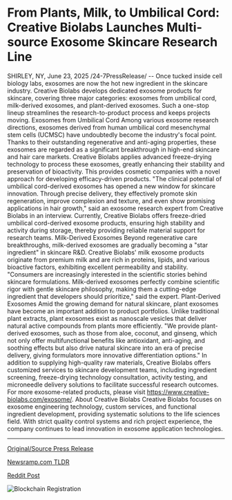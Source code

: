 # From Plants, Milk, to Umbilical Cord: Creative Biolabs Launches Multi-source Exosome Skincare Research Line

SHIRLEY, NY, June 23, 2025 /24-7PressRelease/ -- Once tucked inside cell biology labs, exosomes are now the hot new ingredient in the skincare industry. Creative Biolabs develops dedicated exosome products for skincare, covering three major categories: exosomes from umbilical cord, milk-derived exosomes, and plant-derived exosomes. Such a one-stop lineup streamlines the research-to-product process and keeps projects moving.  Exosomes from Umbilical Cord Among various exosome research directions, exosomes derived from human umbilical cord mesenchymal stem cells (UCMSC) have undoubtedly become the industry's focal point. Thanks to their outstanding regenerative and anti-aging properties, these exosomes are regarded as a significant breakthrough in high-end skincare and hair care markets.  Creative Biolabs applies advanced freeze-drying technology to process these exosomes, greatly enhancing their stability and preservation of bioactivity. This provides cosmetic companies with a novel approach for developing efficacy-driven products.  "The clinical potential of umbilical cord-derived exosomes has opened a new window for skincare innovation. Through precise delivery, they effectively promote skin regeneration, improve complexion and texture, and even show promising applications in hair growth," said an exosome research expert from Creative Biolabs in an interview.  Currently, Creative Biolabs offers freeze-dried umbilical cord-derived exosome products, ensuring high stability and activity during storage, thereby providing reliable material support for research teams.  Milk-Derived Exosomes Beyond regenerative care breakthroughs, milk-derived exosomes are gradually becoming a "star ingredient" in skincare R&D. Creative Biolabs' milk exosome products originate from premium milk and are rich in proteins, lipids, and various bioactive factors, exhibiting excellent permeability and stability.  "Consumers are increasingly interested in the scientific stories behind skincare formulations. Milk-derived exosomes perfectly combine scientific rigor with gentle skincare philosophy, making them a cutting-edge ingredient that developers should prioritize," said the expert.  Plant-Derived Exosomes Amid the growing demand for natural skincare, plant exosomes have become an important addition to product portfolios. Unlike traditional plant extracts, plant exosomes exist as nanoscale vesicles that deliver natural active compounds from plants more efficiently.  "We provide plant-derived exosomes, such as those from aloe, coconut, and ginseng, which not only offer multifunctional benefits like antioxidant, anti-aging, and soothing effects but also drive natural skincare into an era of precise delivery, giving formulators more innovative differentiation options."   In addition to supplying high-quality raw materials, Creative Biolabs offers customized services to skincare development teams, including ingredient screening, freeze-drying technology consultation, activity testing, and microneedle delivery solutions to facilitate successful research outcomes.  For more exosome-related products, please visit https://www.creative-biolabs.com/exosome/.  About Creative Biolabs Creative Biolabs focuses on exosome engineering technology, custom services, and functional ingredient development, providing systematic solutions to the life sciences field. With strict quality control systems and rich project experience, the company continues to lead innovation in exosome application technologies. 

---

[Original/Source Press Release](https://www.24-7pressrelease.com/press-release/524101/from-plants-milk-to-umbilical-cord-creative-biolabs-launches-multi-source-exosome-skincare-research-line)
                    

[Newsramp.com TLDR](https://newsramp.com/curated-news/creative-biolabs-leads-skincare-innovation-with-exosome-technology/46ab77e19f42c452812ce6f24b82993f) 

 



[Reddit Post](https://www.reddit.com/r/HealthCareNewsInfo/comments/1liab6u/creative_biolabs_leads_skincare_innovation_with/) 



![Blockchain Registration](https://cdn.newsramp.app/24-7PressRelease/qrcode/256/23/waittMj_.webp)